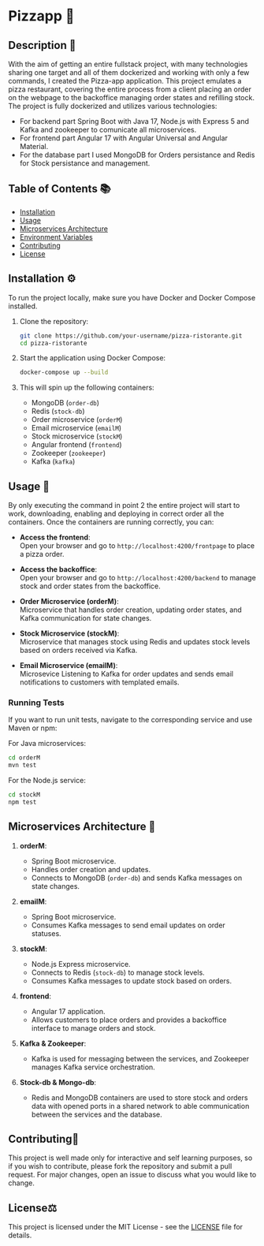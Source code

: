 # Pizzapp 🍕

## Description 📜
With the aim of getting an entire fullstack project, with many technologies sharing one target and all of them dockerized and working with only a few commands, I created the Pizza-app application. This project emulates a pizza restaurant, covering the entire process from a client placing an order on the webpage to the backoffice managing order states and refilling stock. The project is fully dockerized and utilizes various technologies:
- For backend part Spring Boot with Java 17, Node.js with Express 5 and Kafka and zookeeper to comunicate all microservices.
- For frontend part Angular 17 with Angular Universal and Angular Material.
- For the database part I used MongoDB for Orders persistance and Redis for Stock persistance and management.

## Table of Contents 📚
- [Installation](#installation)
- [Usage](#usage)
- [Microservices Architecture](#microservices-architecture)
- [Environment Variables](#environment-variables)
- [Contributing](#contributing)
- [License](#license)

## Installation ⚙️
To run the project locally, make sure you have Docker and Docker Compose installed.

1. Clone the repository:
    ```bash
    git clone https://github.com/your-username/pizza-ristorante.git
    cd pizza-ristorante
    ```

2. Start the application using Docker Compose:
    ```bash
    docker-compose up --build
    ```

3. This will spin up the following containers:
    - MongoDB (`order-db`)
    - Redis (`stock-db`)
    - Order microservice (`orderM`)
    - Email microservice (`emailM`)
    - Stock microservice (`stockM`)
    - Angular frontend (`frontend`)
    - Zookeeper (`zookeeper`)
    - Kafka (`kafka`)

## Usage 🚀
By only executing the command in point 2 the entire project will start to work, downloading, enabling and deploying in correct order all the containers. Once the containers are running correctly, you can:

- **Access the frontend**:  
  Open your browser and go to `http://localhost:4200/frontpage` to place a pizza order.

- **Access the backoffice**:  
  Open your browser and go to `http://localhost:4200/backend` to manage stock and order states from the backoffice.

- **Order Microservice (orderM)**:  
  Microservice that handles order creation, updating order states, and Kafka communication for state changes.

- **Stock Microservice (stockM)**:  
  Microservice that manages stock using Redis and updates stock levels based on orders received via Kafka.

- **Email Microservice (emailM)**:  
  Microsevice Listening to Kafka for order updates and sends email notifications to customers with templated emails.

### Running Tests
If you want to run unit tests, navigate to the corresponding service and use Maven or npm:

For Java microservices:
```bash
cd orderM
mvn test
```

For the Node.js service:
```bash
cd stockM
npm test
```

## Microservices Architecture 👷

1. **orderM**: 
   - Spring Boot microservice.
   - Handles order creation and updates.
   - Connects to MongoDB (`order-db`) and sends Kafka messages on state changes.

2. **emailM**: 
   - Spring Boot microservice.
   - Consumes Kafka messages to send email updates on order statuses.

3. **stockM**:
   - Node.js Express microservice.
   - Connects to Redis (`stock-db`) to manage stock levels.
   - Consumes Kafka messages to update stock based on orders.

4. **frontend**:
   - Angular 17 application.
   - Allows customers to place orders and provides a backoffice interface to manage orders and stock.

5. **Kafka & Zookeeper**:
   - Kafka is used for messaging between the services, and Zookeeper manages Kafka service orchestration.

6. **Stock-db & Mongo-db**:
   - Redis and MongoDB containers are used to store stock and orders data with opened ports in a shared network to able communication between the services and the database.

## Contributing🎉
This project is well made only for interactive and self learning purposes, so if you wish to contribute, please fork the repository and submit a pull request. For major changes, open an issue to discuss what you would like to change.

## License⚖️
This project is licensed under the MIT License - see the [LICENSE](LICENSE) file for details.
